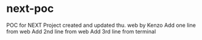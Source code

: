 # next-poc
POC for NEXT Project created and updated thu. web by Kenzo
Add one line from web
Add 2nd line from web
Add 3rd line from terminal
